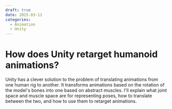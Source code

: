 ```yaml
---
draft: true
date: 2025-03-11
categories:
  - Animation
  - Unity
---
```


# How does Unity retarget humanoid animations?

Unity has a clever solution to the problem of translating animations from one human rig to another. It transforms animations based on the rotation of the model's bones into one based on abstract muscles. I'll explain what joint space and muscle space are for representing poses, how to translate between the two, and how to use them to retarget animations.

<!-- more -->

